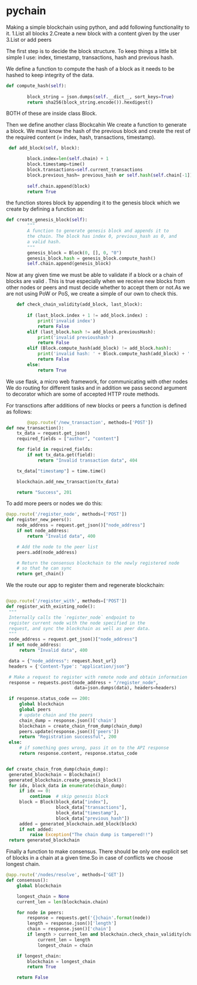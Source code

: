 # pychain
Making a simple blockchain using python, and add following functionality to it.
    1.List all blocks
    2.Create a new block with a content given by the user
    3.List or add peers

The first step is to decide the block structure. To keep things a little bit simple I use: index, timestamp, transactions, hash and previous hash.

We define a function to compute the hash of a block as it needs to be hashed to keep integrity of the data.
```Python
def compute_hash(self):
       
        block_string = json.dumps(self.__dict__, sort_keys=True)
        return sha256(block_string.encode()).hexdigest()
```
BOTH of these are inside class Block.

Then we define another class Blockcahin
We create a function to  generate a block. We must know the hash of the previous block and create the rest of the required content (= index, hash, transactions, timestamp).
```Python
 def add_block(self, block):

        block.index=len(self.chain) + 1
        block.timestamp=time()
        block.transactions=self.current_transactions
        block.previous_hash= previous_hash or self.hash(self.chain[-1])
        
        self.chain.append(block)
        return True
```
the function stores block by appending it to the genesis block which we create by defining a function as:
```Python
def create_genesis_block(self):
        """
        A function to generate genesis block and appends it to
        the chain. The block has index 0, previous_hash as 0, and
        a valid hash.
        """
        genesis_block = Block(0, [], 0, "0")
        genesis_block.hash = genesis_block.compute_hash()
        self.chain.append(genesis_block)
```
Now at any given time we must be able to validate if a block or a chain of blocks are valid . This is true especially when we receive new blocks from other nodes or peers and must decide whether to accept them or not.As we are not using PoW or PoS, we create a simple of our own to check this.
```Python
    def check_chain_validity(add_block, last_block):
    
        if (last_block.index + 1 != add_block.index) :
            print('invalid index')
            return False
        elif (last_block.hash != add_block.previousHash): 
            print('invalid previoushash')
            return False
        elif (Block.compute_hash(add_block) != add_block.hash): 
            print('invalid hash: ' + Block.compute_hash(add_block) + ' ' + add_block.hash)
            return False
        else:
            return True
```

We use flask, a micro web framework, for communicating with other nodes
We do routing for different tasks and in addition we pass second argument to decorator which are some of accepted HTTP route methods.

For transctions after additions of new blocks or peers a  function is defined as follows: 
```Python       
        @app.route('/new_transaction', methods=['POST'])
def new_transaction():
    tx_data = request.get_json()
    required_fields = ["author", "content"]

    for field in required_fields:
        if not tx_data.get(field):
            return "Invalid transaction data", 404

    tx_data["timestamp"] = time.time()

    blockchain.add_new_transaction(tx_data)

    return "Success", 201
```
To add more peers or nodes we do this:
```Python
@app.route('/register_node', methods=['POST'])
def register_new_peers():
    node_address = request.get_json()["node_address"]
    if not node_address:
        return "Invalid data", 400

    # Add the node to the peer list
    peers.add(node_address)

    # Return the consensus blockchain to the newly registered node
    # so that he can sync
    return get_chain()
   ``` 
We the route our app to register them and regenerate blockchain:
   ```Python
   
@app.route('/register_with', methods=['POST'])
def register_with_existing_node():
    """
    Internally calls the `register_node` endpoint to
    register current node with the node specified in the
    request, and sync the blockchain as well as peer data.
    """
    node_address = request.get_json()["node_address"]
    if not node_address:
        return "Invalid data", 400

    data = {"node_address": request.host_url}
    headers = {'Content-Type': "application/json"}

    # Make a request to register with remote node and obtain information
    response = requests.post(node_address + "/register_node",
                             data=json.dumps(data), headers=headers)

    if response.status_code == 200:
        global blockchain
        global peers
        # update chain and the peers
        chain_dump = response.json()['chain']
        blockchain = create_chain_from_dump(chain_dump)
        peers.update(response.json()['peers'])
        return "Registration successful", 200
    else:
        # if something goes wrong, pass it on to the API response
        return response.content, response.status_code


def create_chain_from_dump(chain_dump):
    generated_blockchain = Blockchain()
    generated_blockchain.create_genesis_block()
    for idx, block_data in enumerate(chain_dump):
        if idx == 0:
            continue  # skip genesis block
        block = Block(block_data["index"],
                      block_data["transactions"],
                      block_data["timestamp"],
                      block_data["previous_hash"])
        added = generated_blockchain.add_block(block)
        if not added:
            raise Exception("The chain dump is tampered!!")
    return generated_blockchain
```
Finally a function to make consensus. There should be only one explicit set of blocks in a chain at a given time.So in case of conflicts we choose longest chain.
```Python
@app.route('/nodes/resolve', methods=['GET'])
def consensus():
    global blockchain

    longest_chain = None
    current_len = len(blockchain.chain)

    for node in peers:
        response = requests.get('{}chain'.format(node))
        length = response.json()['length']
        chain = response.json()['chain']
        if length > current_len and blockchain.check_chain_validity(chain):
            current_len = length
            longest_chain = chain

    if longest_chain:
        blockchain = longest_chain
        return True

    return False
```
